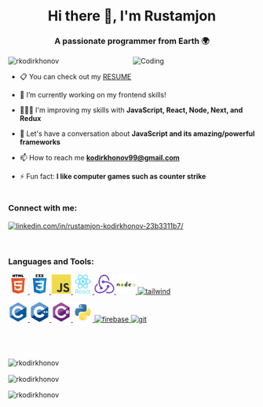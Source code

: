 <h1 align="center">Hi there 🙂, I'm Rustamjon</h1>
<h3 align="center">A passionate programmer from Earth  🌍</h3>
<img align="right" alt="Coding" width="250" src="https://user-images.githubusercontent.com/62322907/109534565-79863180-7ae1-11eb-97a9-3c7b68163b14.gif">

<p align="left"> <img src="https://komarev.com/ghpvc/?username=rkodirkhonov&label=Profile%20views&color=0e75b6&style=flat" alt="rkodirkhonov" /> </p>


- 📋 You can check out my [RESUME](https://drive.google.com/drive/folders/14F2WMwV6tTnCr__OAi5Uz-xX5DrAf7th)
- 🔭 I’m currently working on my frontend skills!

- 👨🏻‍💻 I'm improving my skills with **JavaScript, React, Node, Next, and Redux**

- 💬 Let's have a conversation about **JavaScript and its amazing/powerful frameworks**

- 📫 How to reach me **kodirkhonov99@gmail.com**

- ⚡ Fun fact: **I like computer games such as counter strike**

# <h3 align="left">Connect with me:</h3>
<p align="left">
<a href="https://www.linkedin.com/in/rustamjon-kodirkhonov-23b3311b7/" target="blank"><img align="center" src="https://raw.githubusercontent.com/rahuldkjain/github-profile-readme-generator/master/src/images/icons/Social/linked-in-alt.svg" alt="linkedin.com/in/rustamjon-kodirkhonov-23b3311b7/" height="30" width="40" /></a>
</p>

<br />

<h3 align="left">Languages and Tools:</h3>

<p align="left"> 
  
 <a href="https://www.w3.org/html/" target="_blank" rel="noreferrer"> <img src="https://raw.githubusercontent.com/devicons/devicon/master/icons/html5/html5-original-wordmark.svg" alt="html5" width="40" height="40"/> </a> <a href="https://www.w3schools.com/css/" target="_blank" rel="noreferrer"> <img src="https://raw.githubusercontent.com/devicons/devicon/master/icons/css3/css3-original-wordmark.svg" alt="css3" width="40" height="40"/> </a> <a href="https://developer.mozilla.org/en-US/docs/Web/JavaScript" target="_blank" rel="noreferrer"> <img src="https://raw.githubusercontent.com/devicons/devicon/master/icons/javascript/javascript-original.svg" alt="javascript" width="40" height="40"/> </a> <a href="https://reactjs.org/" target="_blank" rel="noreferrer"> <img src="https://raw.githubusercontent.com/devicons/devicon/master/icons/react/react-original-wordmark.svg" alt="react" width="40" height="40"/> </a>  <a href="https://redux.js.org" target="_blank" rel="noreferrer"> <img src="https://raw.githubusercontent.com/devicons/devicon/master/icons/redux/redux-original.svg" alt="redux" width="40" height="40"/> </a> <a href="https://nodejs.org" target="_blank" rel="noreferrer"> <img src="https://raw.githubusercontent.com/devicons/devicon/master/icons/nodejs/nodejs-original-wordmark.svg" alt="nodejs" width="40" height="40"/> </a> <a href="https://tailwindcss.com/" target="_blank" rel="noreferrer"> <img src="https://www.vectorlogo.zone/logos/tailwindcss/tailwindcss-icon.svg" alt="tailwind" width="40" height="40"/> </a> 
   
<a href="https://www.cprogramming.com/" target="_blank" rel="noreferrer"> <img src="https://raw.githubusercontent.com/devicons/devicon/master/icons/c/c-original.svg" alt="c" width="40" height="40"/> </a> <a href="https://www.w3schools.com/cpp/" target="_blank" rel="noreferrer"> <img src="https://raw.githubusercontent.com/devicons/devicon/master/icons/cplusplus/cplusplus-original.svg" alt="cplusplus" width="40" height="40"/> </a> <a href="https://www.w3schools.com/cs/" target="_blank" rel="noreferrer"> <img src="https://raw.githubusercontent.com/devicons/devicon/master/icons/csharp/csharp-original.svg" alt="csharp" width="40" height="40"/> </a> <a href="https://www.python.org" target="_blank" rel="noreferrer"> <img src="https://raw.githubusercontent.com/devicons/devicon/master/icons/python/python-original.svg" alt="python" width="40" height="40"/> </a> <a href="https://firebase.google.com/" target="_blank" rel="noreferrer"> <img src="https://www.vectorlogo.zone/logos/firebase/firebase-icon.svg" alt="firebase" width="40" height="40"/> </a>  </a> <a href="https://git-scm.com/" target="_blank" rel="noreferrer"> <img src="https://www.vectorlogo.zone/logos/git-scm/git-scm-icon.svg" alt="git" width="40" height="40"/> </a> 

</p>

#

<br />
 
<p><img align="center" src="https://github-readme-stats.vercel.app/api/top-langs?username=rkodirkhonov&theme=gotham&show_icons=true&locale=en&layout=compact" alt="rkodirkhonov"/></p>
<p><img align="center" src="https://github-readme-stats.vercel.app/api?username=rkodirkhonov&theme=gotham&show_icons=true&locale=en" alt="rkodirkhonov"/></p>
<p><img align="center" src="https://github-readme-streak-stats.herokuapp.com/?user=rkodirkhonov&theme=gotham&" alt="rkodirkhonov"/></p>
